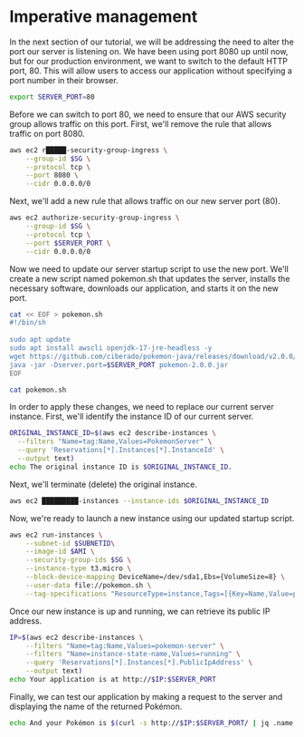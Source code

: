 # Imperative management

In the next section of our tutorial, we will be addressing the need to alter the port our server is listening on. We have been using port 8080 up until now, but for our production environment, we want to switch to the default HTTP port, 80. This will allow users to access our application without specifying a port number in their browser.

```bash
export SERVER_PORT=80
```

Before we can switch to port 80, we need to ensure that our AWS security group allows traffic on this port. First, we'll remove the rule that allows traffic on port 8080.

```bash
aws ec2 r█████-security-group-ingress \
    --group-id $SG \
    --protocol tcp \
    --port 8080 \
    --cidr 0.0.0.0/0
```

Next, we'll add a new rule that allows traffic on our new server port (80).

```bash
aws ec2 authorize-security-group-ingress \
    --group-id $SG \
    --protocol tcp \
    --port $SERVER_PORT \
    --cidr 0.0.0.0/0
```

Now we need to update our server startup script to use the new port. We'll create a new script named pokemon.sh that updates the server, installs the necessary software, downloads our application, and starts it on the new port.

```bash
cat << EOF > pokemon.sh
#!/bin/sh
 
sudo apt update
sudo apt install awscli openjdk-17-jre-headless -y
wget https://github.com/ciberado/pokemon-java/releases/download/v2.0.0/pokemon-2.0.0.jar
java -jar -Dserver.port=$SERVER_PORT pokemon-2.0.0.jar
EOF
```

```bash
cat pokemon.sh
```

In order to apply these changes, we need to replace our current server instance. First, we'll identify the instance ID of our current server.

```bash
ORIGINAL_INSTANCE_ID=$(aws ec2 describe-instances \
  --filters "Name=tag:Name,Values=PokemonServer" \
  --query 'Reservations[*].Instances[*].InstanceId' \
  --output text)
echo The original instance ID is $ORIGINAL_INSTANCE_ID.
```

Next, we'll terminate (delete) the original instance.

```bash
aws ec2 █████████-instances --instance-ids $ORIGINAL_INSTANCE_ID
```

Now, we're ready to launch a new instance using our updated startup script.

```bash
aws ec2 run-instances \
    --subnet-id $SUBNETID\
    --image-id $AMI \
    --security-group-ids $SG \
    --instance-type t3.micro \
    --block-device-mapping DeviceName=/dev/sda1,Ebs={VolumeSize=8} \
    --user-data file://pokemon.sh \
    --tag-specifications "ResourceType=instance,Tags=[{Key=Name,Value=pokemon-server},{Key=App,Value=Pokemon}]"
```

Once our new instance is up and running, we can retrieve its public IP address.

```bash
IP=$(aws ec2 describe-instances \
    --filters "Name=tag:Name,Values=pokemon-server" \
	--filters "Name=instance-state-name,Values=running" \
    --query 'Reservations[*].Instances[*].PublicIpAddress' \
    --output text)
echo Your application is at http://$IP:$SERVER_PORT
```

Finally, we can test our application by making a request to the server and displaying the name of the returned Pokémon.

```bash
echo And your Pokémon is $(curl -s http://$IP:$SERVER_PORT/ | jq .name -r).
```

